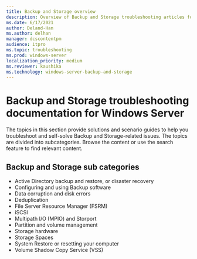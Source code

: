 ```yaml
---
title: Backup and Storage overview
description: Overview of Backup and Storage troubleshooting articles for Windows Server.
ms.date: 6/17/2021
author: Deland-Han
ms.author: delhan
manager: dcscontentpm
audience: itpro
ms.topic: troubleshooting
ms.prod: windows-server
localization_priority: medium
ms.reviewer: kaushika
ms.technology: windows-server-backup-and-storage
---
```

# Backup and Storage troubleshooting documentation for Windows Server

The topics in this section provide solutions and scenario guides to help you troubleshoot and self-solve Backup and Storage-related issues. The topics are divided into subcategories. Browse the content or use the search feature to find relevant content.

## Backup and Storage sub categories

- Active Directory backup and restore, or disaster recovery
- Configuring and using Backup software
- Data corruption and disk errors
- Deduplication
- File Server Resource Manager (FSRM)
- iSCSI
- Multipath I/O (MPIO) and Storport
- Partition and volume management
- Storage hardware
- Storage Spaces
- System Restore or resetting your computer
- Volume Shadow Copy Service (VSS)
